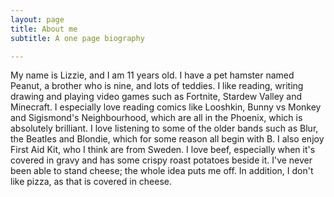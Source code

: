 ```yaml
---
layout: page
title: About me
subtitle: A one page biography

---
```

My name is Lizzie, and I am 11 years old. I have a pet hamster named Peanut, a brother who is nine, and lots of teddies. I like reading, writing drawing and playing video games such as Fortnite, Stardew Valley and Minecraft. I especially love reading comics like Looshkin, Bunny vs Monkey and Sigismond's Neighbourhood, which are all in the Phoenix, which is absolutely brilliant. I love listening to some of the older bands such as Blur, the Beatles and Blondie, which for some reason all begin with B. I also enjoy First Aid Kit, who I think are from Sweden. I love beef, especially when it's covered in gravy and has some crispy roast potatoes beside it. I've never been able to stand cheese; the whole idea puts me off. In addition, I don't like pizza, as that is covered in cheese. 